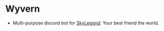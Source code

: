 # Wyvern
- Multi-purpose discord bot for [SkyLegend](https://discord.gg/ZwhgJvXqm9). Your best friend the world.
